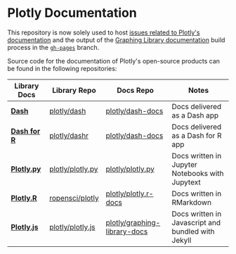 # Plotly Documentation

This repository is now solely used to host [issues related to Plotly's documentation](https://github.com/plotly/documentation/issues) and the output of the [Graphing Library documentation](https://plot.ly/graphing-libraries/) build process in the [`gh-pages`](https://github.com/plotly/documentation/tree/gh-pages) branch.

Source code for the documentation of Plotly's open-source products can be found in the following repositories:


| Library Docs | Library Repo | Docs Repo | Notes | 
| ------------- | ------------- | ------------- | ------------- |
| [**Dash**](https://dash.plotly.com/) | [plotly/dash](https://github.com/plotly/dash)  | [plotly/dash-docs](https://github.com/plotly/dash-docs) | Docs delivered as a Dash app |
| [**Dash for R**](https://dashr.plotly.com/) | [plotly/dashr](https://github.com/plotly/dashr)  | [plotly/dash-docs](https://github.com/plotly/dash-docs) | Docs delivered as a Dash for R app |
| [**Plotly.py**](https://plotly.com/python) | [plotly/plotly.py](https://github.com/plotly/plotly.py)  | [plotly/plotly.py](https://github.com/plotly/plotly.py/tree/doc-prod/doc)  | Docs written in Jupyter Notebooks with Jupytext | 
| [**Plotly.R**](https://plotly.com/r) | [ropensci/plotly](https://github.com/ropensci/plotly)  | [plotly/plotly.r-docs](https://github.com/plotly/plotly.r-docs)  | Docs written in RMarkdown |
| [**Plotly.js**](https://plotly.com/javascript) | [plotly/plotly.js](https://github.com/plotly/plotly.js)  | [plotly/graphing-library-docs](https://github.com/plotly/graphing-library-docs)  | Docs written in Javascript and bundled with Jekyll | 
